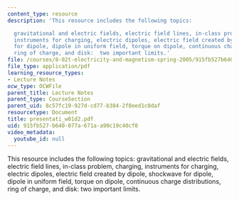 ```yaml
---
content_type: resource
description: 'This resource includes the following topics:

  gravitational and electric fields, electric field lines, in-class problem, charging,
  instruments for charging, electric dipoles, electric field created by dipole, shockwave
  for dipole, dipole in uniform field, torque on dipole, continuous charge distributions,
  ring of charge, and disk:  two important limits.'
file: /courses/8-02t-electricity-and-magnetism-spring-2005/915fb527b640077a671aa90c19c40cf0_presentati_w01d2.pdf
file_type: application/pdf
learning_resource_types:
- Lecture Notes
ocw_type: OCWFile
parent_title: Lecture Notes
parent_type: CourseSection
parent_uid: 8c57fc19-927d-cd77-b384-2f8eed1c0daf
resourcetype: Document
title: presentati_w01d2.pdf
uid: 915fb527-b640-077a-671a-a90c19c40cf0
video_metadata:
  youtube_id: null
---
```

This resource includes the following topics:
gravitational and electric fields, electric field lines, in-class problem, charging, instruments for charging, electric dipoles, electric field created by dipole, shockwave for dipole, dipole in uniform field, torque on dipole, continuous charge distributions, ring of charge, and disk:  two important limits.

